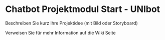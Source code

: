 # Chatbot Projektmodul Start - UNIbot

Beschreiben Sie kurz Ihre Projektidee (mit Bild oder Storyboard)

Verweisen Sie für mehr Information auf die Wiki Seite
